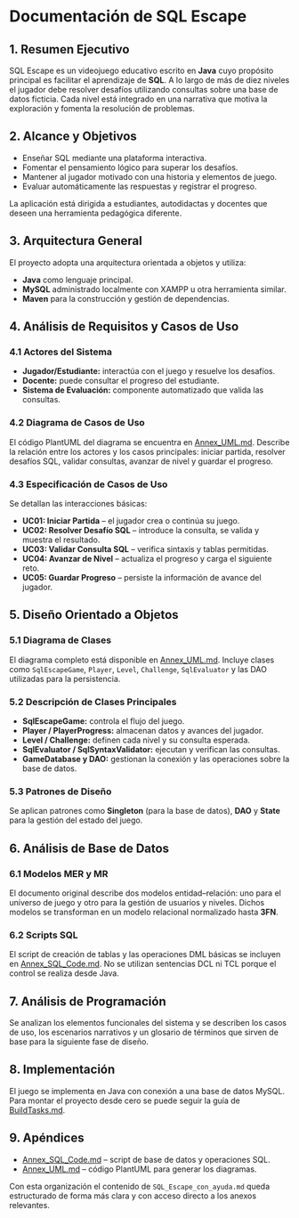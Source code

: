 # Documentación de SQL Escape


## 1. Resumen Ejecutivo
SQL Escape es un videojuego educativo escrito en **Java** cuyo propósito principal es facilitar el aprendizaje de **SQL**. A lo largo de más de diez niveles el jugador debe resolver desafíos utilizando consultas sobre una base de datos ficticia. Cada nivel está integrado en una narrativa que motiva la exploración y fomenta la resolución de problemas.

## 2. Alcance y Objetivos
- Enseñar SQL mediante una plataforma interactiva.
- Fomentar el pensamiento lógico para superar los desafíos.
- Mantener al jugador motivado con una historia y elementos de juego.
- Evaluar automáticamente las respuestas y registrar el progreso.

La aplicación está dirigida a estudiantes, autodidactas y docentes que deseen una herramienta pedagógica diferente.

## 3. Arquitectura General
El proyecto adopta una arquitectura orientada a objetos y utiliza:
- **Java** como lenguaje principal.
- **MySQL** administrado localmente con XAMPP u otra herramienta similar.
- **Maven** para la construcción y gestión de dependencias.

## 4. Análisis de Requisitos y Casos de Uso
### 4.1 Actores del Sistema
- **Jugador/Estudiante:** interactúa con el juego y resuelve los desafíos.
- **Docente:** puede consultar el progreso del estudiante.
- **Sistema de Evaluación:** componente automatizado que valida las consultas.

### 4.2 Diagrama de Casos de Uso
El código PlantUML del diagrama se encuentra en [Annex_UML.md](Annex_UML.md). Describe la relación entre los actores y los casos principales: iniciar partida, resolver desafíos SQL, validar consultas, avanzar de nivel y guardar el progreso.

### 4.3 Especificación de Casos de Uso
Se detallan las interacciones básicas:
- **UC01: Iniciar Partida** – el jugador crea o continúa su juego.
- **UC02: Resolver Desafío SQL** – introduce la consulta, se valida y muestra el resultado.
- **UC03: Validar Consulta SQL** – verifica sintaxis y tablas permitidas.
- **UC04: Avanzar de Nivel** – actualiza el progreso y carga el siguiente reto.
- **UC05: Guardar Progreso** – persiste la información de avance del jugador.

## 5. Diseño Orientado a Objetos
### 5.1 Diagrama de Clases
El diagrama completo está disponible en [Annex_UML.md](Annex_UML.md). Incluye clases como `SqlEscapeGame`, `Player`, `Level`, `Challenge`, `SqlEvaluator` y las DAO utilizadas para la persistencia.

### 5.2 Descripción de Clases Principales
- **SqlEscapeGame:** controla el flujo del juego.
- **Player / PlayerProgress:** almacenan datos y avances del jugador.
- **Level / Challenge:** definen cada nivel y su consulta esperada.
- **SqlEvaluator / SqlSyntaxValidator:** ejecutan y verifican las consultas.
- **GameDatabase y DAO:** gestionan la conexión y las operaciones sobre la base de datos.

### 5.3 Patrones de Diseño
Se aplican patrones como **Singleton** (para la base de datos), **DAO** y **State** para la gestión del estado del juego.

## 6. Análisis de Base de Datos
### 6.1 Modelos MER y MR
El documento original describe dos modelos entidad–relación: uno para el universo de juego y otro para la gestión de usuarios y niveles. Dichos modelos se transforman en un modelo relacional normalizado hasta **3FN**.

### 6.2 Scripts SQL
El script de creación de tablas y las operaciones DML básicas se incluyen en [Annex_SQL_Code.md](Annex_SQL_Code.md). No se utilizan sentencias DCL ni TCL porque el control se realiza desde Java.

## 7. Análisis de Programación
Se analizan los elementos funcionales del sistema y se describen los casos de uso, los escenarios narrativos y un glosario de términos que sirven de base para la siguiente fase de diseño.

## 8. Implementación
El juego se implementa en Java con conexión a una base de datos MySQL. Para montar el proyecto desde cero se puede seguir la guía de [BuildTasks.md](BuildTasks.md).

## 9. Apéndices
- [Annex_SQL_Code.md](Annex_SQL_Code.md) – script de base de datos y operaciones SQL.
- [Annex_UML.md](Annex_UML.md) – código PlantUML para generar los diagramas.

Con esta organización el contenido de `SQL_Escape_con_ayuda.md` queda estructurado de forma más clara y con acceso directo a los anexos relevantes.
